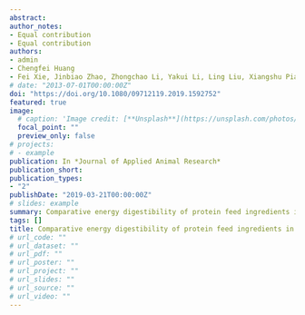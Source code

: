 ```yaml
---
abstract: 
author_notes:
- Equal contribution
- Equal contribution
authors:
- admin
- Chengfei Huang
- Fei Xie, Jinbiao Zhao, Zhongchao Li, Yakui Li, Ling Liu, Xiangshu Piao, Bing Dong* , Shuai Zhang*
# date: "2013-07-01T00:00:00Z"
doi: "https://doi.org/10.1080/09712119.2019.1592752"
featured: true
image:
  # caption: 'Image credit: [**Unsplash**](https://unsplash.com/photos/pLCdAaMFLTE)'
  focal_point: ""
  preview_only: false
# projects:
# - example
publication: In *Journal of Applied Animal Research*
publication_short:
publication_types:
- "2"
publishDate: "2019-03-21T00:00:00Z"
# slides: example
summary: Comparative energy digestibility of protein feed ingredients in crossbred barrows in different growing stages.
tags: []
title: Comparative energy digestibility of protein feed ingredients in crossbred barrows in different growing stages
# url_code: ""
# url_dataset: ""
# url_pdf: ""
# url_poster: ""
# url_project: ""
# url_slides: ""
# url_source: ""
# url_video: ""
---
```


